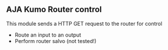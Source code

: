 ## AJA Kumo Router control

This module sends a HTTP GET request to the router for control

* Route an input to an output
* Perform router salvo (not tested!) 
